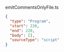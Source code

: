 emitCommentsOnlyFile.ts
```json
{
  "type": "Program",
  "start": 220,
  "end": 220,
  "body": [],
  "sourceType": "script"
}
```
